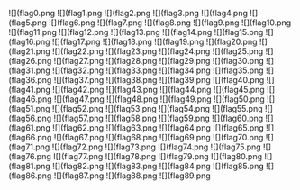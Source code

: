 ![](flag0.png
![](flag1.png
![](flag2.png
![](flag3.png
![](flag4.png
![](flag5.png
![](flag6.png
![](flag7.png
![](flag8.png
![](flag9.png
![](flag10.png
![](flag11.png
![](flag12.png
![](flag13.png
![](flag14.png
![](flag15.png
![](flag16.png
![](flag17.png
![](flag18.png
![](flag19.png
![](flag20.png
![](flag21.png
![](flag22.png
![](flag23.png
![](flag24.png
![](flag25.png
![](flag26.png
![](flag27.png
![](flag28.png
![](flag29.png
![](flag30.png
![](flag31.png
![](flag32.png
![](flag33.png
![](flag34.png
![](flag35.png
![](flag36.png
![](flag37.png
![](flag38.png
![](flag39.png
![](flag40.png
![](flag41.png
![](flag42.png
![](flag43.png
![](flag44.png
![](flag45.png
![](flag46.png
![](flag47.png
![](flag48.png
![](flag49.png
![](flag50.png
![](flag51.png
![](flag52.png
![](flag53.png
![](flag54.png
![](flag55.png
![](flag56.png
![](flag57.png
![](flag58.png
![](flag59.png
![](flag60.png
![](flag61.png
![](flag62.png
![](flag63.png
![](flag64.png
![](flag65.png
![](flag66.png
![](flag67.png
![](flag68.png
![](flag69.png
![](flag70.png
![](flag71.png
![](flag72.png
![](flag73.png
![](flag74.png
![](flag75.png
![](flag76.png
![](flag77.png
![](flag78.png
![](flag79.png
![](flag80.png
![](flag81.png
![](flag82.png
![](flag83.png
![](flag84.png
![](flag85.png
![](flag86.png
![](flag87.png
![](flag88.png
![](flag89.png
